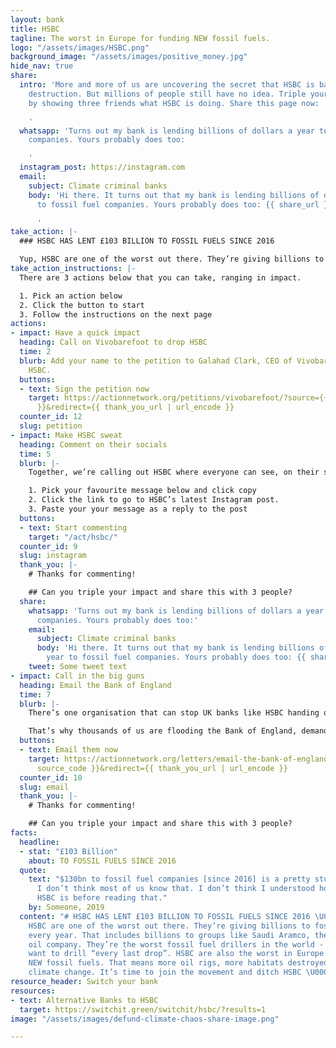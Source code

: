 ```yaml
---
layout: bank
title: HSBC
tagline: The worst in Europe for funding NEW fossil fuels.
logo: "/assets/images/HSBC.png"
background_image: "/assets/images/positive_money.jpg"
hide_nav: true
share:
  intro: 'More and more of us are uncovering the secret that HSBC is bankrolling climate
    destruction. But millions of people still have no idea. Triple your impact now
    by showing three friends what HSBC is doing. Share this page now:

    '
  whatsapp: 'Turns out my bank is lending billions of dollars a year to fossil fuel
    companies. Yours probably does too:

    '
  instagram_post: https://instagram.com
  email:
    subject: Climate criminal banks
    body: 'Hi there. It turns out that my bank is lending billions of dollars a year
      to fossil fuel companies. Yours probably does too: {{ share_url }}

      '
take_action: |-
  ### HSBC HAS LENT £103 BILLION TO FOSSIL FUELS SINCE 2016

  Yup, HSBC are one of the worst out there. They’re giving billions to fossil fuel companies every year. That includes billions to groups like Saudi Aramco, the Saudi government’s oil company. Together, we're demanding that HSBC stops bankrolling climate destruction.
take_action_instructions: |-
  There are 3 actions below that you can take, ranging in impact.

  1. Pick an action below
  2. Click the button to start
  3. Follow the instructions on the next page
actions:
- impact: Have a quick impact
  heading: Call on Vivobarefoot to drop HSBC
  time: 2
  blurb: Add your name to the petition to Galahad Clark, CEO of Vivobarefoot to drop
    HSBC.
  buttons:
  - text: Sign the petition now
    target: https://actionnetwork.org/petitions/vivobarefoot/?source={{ source_code
      }}&redirect={{ thank_you_url | url_encode }}
  counter_id: 12
  slug: petition
- impact: Make HSBC sweat
  heading: Comment on their socials
  time: 5
  blurb: |-
    Together, we’re calling out HSBC where everyone can see, on their social media.

    1. Pick your favourite message below and click copy
    2. Click the link to go to HSBC’s latest Instagram post.
    3. Paste your your message as a reply to the post
  buttons:
  - text: Start commenting
    target: "/act/hsbc/"
  counter_id: 9
  slug: instagram
  thank_you: |-
    # Thanks for commenting!

    ## Can you triple your impact and share this with 3 people?
  share:
    whatsapp: 'Turns out my bank is lending billions of dollars a year to fossil fuel
      companies. Yours probably does too:'
    email:
      subject: Climate criminal banks
      body: 'Hi there. It turns out that my bank is lending billions of dollars a
        year to fossil fuel companies. Yours probably does too: {{ share_url }}'
    tweet: Some tweet text
- impact: Call in the big guns
  heading: Email the Bank of England
  time: 7
  blurb: |-
    There’s one organisation that can stop UK banks like HSBC handing over cash to fossil fuel companies - the Bank of England. They’re already thinking about acting, but the banks are desperately trying to stop them changing the rules.

    That’s why thousands of us are flooding the Bank of England, demanding that they take a stand, and stop banks funding fossil fuels. Send an email to the Bank of England now. There’s example text waiting for you if you’re not sure what to say:
  buttons:
  - text: Email them now
    target: https://actionnetwork.org/letters/email-the-bank-of-england?source={{
      source_code }}&redirect={{ thank_you_url | url_encode }}
  counter_id: 10
  slug: email
  thank_you: |-
    # Thanks for commenting!

    ## Can you triple your impact and share this with 3 people?
facts:
  headline:
  - stat: "£103 Billion"
    about: TO FOSSIL FUELS SINCE 2016
  quote:
    text: "$130bn to fossil fuel companies [since 2016] is a pretty stunning amount.
      I don’t think most of us know that. I don’t think I understood how involved
      HSBC is before reading that."
    by: Someone, 2019
  content: "# HSBC HAS LENT £103 BILLION TO FOSSIL FUELS SINCE 2016 \U0001F92C\n\nYup,
    HSBC are one of the worst out there. They’re giving billions to fossil fuel companies
    every year. That includes billions to groups like Saudi Aramco, the Saudi government’s
    oil company. They’re the worst fossil fuel drillers in the world - they said they
    want to drill “every last drop”. HSBC are also the worst in Europe for funding
    NEW fossil fuels. That means more oil rigs, more habitats destroyed, and more
    climate change. It’s time to join the movement and ditch HSBC \U0001F4AA\U0001F3FE"
resource_header: Switch your bank
resources:
- text: Alternative Banks to HSBC
  target: https://switchit.green/switchit/hsbc/?results=1
image: "/assets/images/defund-climate-chaos-share-image.png"

---
```


